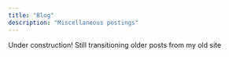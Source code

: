 ```yaml
---
title: "Blog"
description: "Miscellaneous postings"
---
```


Under construction! Still transitioning older posts from my old site